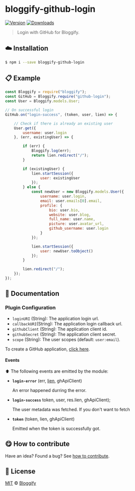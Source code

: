 
# bloggify-github-login

 [![Version](https://img.shields.io/npm/v/bloggify-github-login.svg)](https://www.npmjs.com/package/bloggify-github-login) [![Downloads](https://img.shields.io/npm/dt/bloggify-github-login.svg)](https://www.npmjs.com/package/bloggify-github-login)

> Login with GitHub for Bloggify.

## :cloud: Installation

```sh
$ npm i --save bloggify-github-login
```


## :clipboard: Example



```js
const Bloggify = require("bloggify");
const GitHub = Bloggify.require("github-login");
const User = Bloggify.models.User;

// On successful login
GitHub.on("login-success", (token, user, lien) => {

    // Check if there is already an existing user
    User.get({
        username: user.login
    }, (err, existingUser) => {

        if (err) {
            Bloggify.log(err);
            return lien.redirect("/");
        }

        if (existingUser) {
            lien.startSession({
                user: existingUser
            });
        } else {
            const newUser = new Bloggify.models.User({
                username: user.login,
                email: user.emails[0].email,
                profile: {
                    bio: user.bio,
                    website: user.blog,
                    full_name: user.name,
                    picture: user.avatar_url,
                    github_username: user.login
                }
            });

            lien.startSession({
                user: newUser.toObject()
            });
        }

        lien.redirect("/");
    });
});
```

## :memo: Documentation


### Plugin Configuration

 - `loginURI` (String): The application login url.
 - `callbackURI`(String): The application login callback url.
 - `githubClient` (String): The application client id.
 - `githubSecret` (String): The application client secret.
 - `scope` (String): The user scopes (default: `user:email`).

 To create a GitHub application, [click here](https://github.com/settings/applications/new).

#### Events

:arrow_up: The following events are emitted by the module:

 - **`login-error`** (err, [lien](https://github.com/LienJS/Lien), ghApiClient)

   An error happened durring the error.

 - **`login-success`** token, user, res.lien, ghApiClient);

    The user metadata was fetched. If you don't want to fetch

 - **`token`** (token, lien, ghApiClient)

    Emitted when the token is successfully got.



## :yum: How to contribute
Have an idea? Found a bug? See [how to contribute][contributing].



## :scroll: License

[MIT][license] © [Bloggify][website]

[license]: http://showalicense.com/?fullname=Bloggify%20%3Csupport%40bloggify.org%3E%20(https%3A%2F%2Fbloggify.org)&year=2016#license-mit
[website]: https://bloggify.org
[contributing]: /CONTRIBUTING.md
[docs]: /DOCUMENTATION.md
